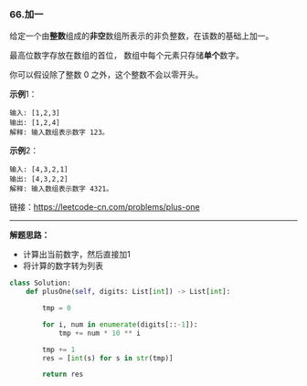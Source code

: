### 66.加一 

给定一个由**整数**组成的**非空**数组所表示的非负整数，在该数的基础上加一。

最高位数字存放在数组的首位， 数组中每个元素只存储**单个**数字。

你可以假设除了整数 0 之外，这个整数不会以零开头。

**示例**1：

```
输入: [1,2,3]
输出: [1,2,4]
解释: 输入数组表示数字 123。
```

**示例**2：

```
输入: [4,3,2,1]
输出: [4,3,2,2]
解释: 输入数组表示数字 4321。
```

链接：https://leetcode-cn.com/problems/plus-one

---

**解题思路：**

* 计算出当前数字，然后直接加1
* 将计算的数字转为列表

```python
class Solution:
    def plusOne(self, digits: List[int]) -> List[int]:

        tmp = 0

        for i, num in enumerate(digits[::-1]):
            tmp += num * 10 ** i 

        tmp += 1
        res = [int(s) for s in str(tmp)]

        return res
```

